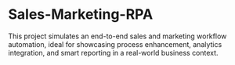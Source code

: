 # Sales-Marketing-RPA
This project simulates an end-to-end sales and marketing workflow automation, ideal for showcasing process enhancement, analytics integration, and smart reporting in a real-world business context.
